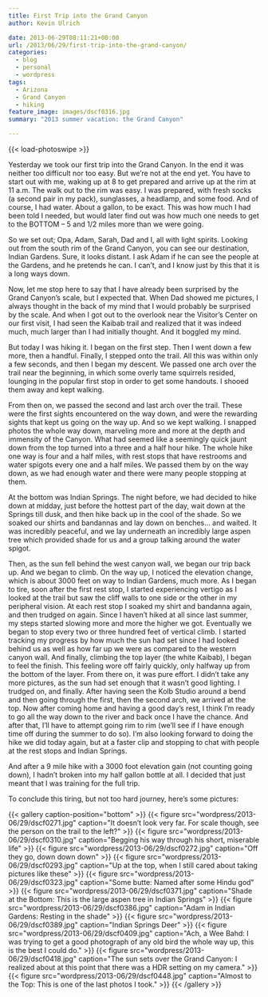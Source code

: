 ```yaml
---
title: First Trip into the Grand Canyon
author: Kevin Ulrich

date: 2013-06-29T08:11:21+00:00
url: /2013/06/29/first-trip-into-the-grand-canyon/
categories:
  - blog
  - personal
  - wordpress
tags:
  - Arizona
  - Grand Canyon
  - hiking
feature_image: images/dscf0316.jpg
summary: "2013 summer vacation: the Grand Canyon"

---
```

{{< load-photoswipe >}}

Yesterday we took our first trip into the Grand Canyon. In the end it was neither too difficult nor too easy. But we&#8217;re not at the end yet. You have to start out with me, waking up at 8 to get prepared and arrive up at the rim at 11 a.m. The walk out to the rim was easy. I was prepared, with fresh socks (a second pair in my pack), sunglasses, a headlamp, and some food. And of course, I had water. About a gallon, to be exact. This was how much I had been told I needed, but would later find out was how much one needs to get to the BOTTOM &#8211; 5 and 1/2 miles more than we were going.

So we set out; Opa, Adam, Sarah, Dad and I, all with light spirits. Looking out from the south rim of the Grand Canyon, you can see our destination, Indian Gardens. Sure, it looks distant. I ask Adam if he can see the people at the Gardens, and he pretends he can. I can&#8217;t, and I know just by this that it is a long ways down.

Now, let me stop here to say that I have already been surprised by the Grand Canyon&#8217;s scale, but I expected that. When Dad showed me pictures, I always thought in the back of my mind that I would probably be surprised by the scale. And when I got out to the overlook near the Visitor&#8217;s Center on our first visit, I had seen the Kaibab trail and realized that it was indeed much, much larger than I had initially thought. And it boggled my mind.

But today I was hiking it. I began on the first step. Then I went down a few more, then a handful. Finally, I stepped onto the trail. All this was within only a few seconds, and then I began my descent. We passed one arch over the trail near the beginning, in which some overly tame squirrels resided, lounging in the popular first stop in order to get some handouts. I shooed them away and kept walking.

From then on, we passed the second and last arch over the trail. These were the first sights encountered on the way down, and were the rewarding sights that kept us going on the way up. And so we kept walking. I snapped photos the whole way down, marveling more and more at the depth and immensity of the Canyon. What had seemed like a seemingly quick jaunt down from the top turned into a three and a half hour hike. The whole hike one way is four and a half miles, with rest stops that have restrooms and water spigots every one and a half miles. We passed them by on the way down, as we had enough water and there were many people stopping at them.

At the bottom was Indian Springs. The night before, we had decided to hike down at midday, just before the hottest part of the day, wait down at the Springs till dusk, and then hike back up in the cool of the shade. So we soaked our shirts and bandannas and lay down on benches&#8230; and waited. It was incredibly peaceful, and we lay underneath an incredibly large aspen tree which provided shade for us and a group talking around the water spigot.

Then, as the sun fell behind the west canyon wall, we began our trip back up. And we began to climb. On the way up, I noticed the elevation change, which is about 3000 feet on way to Indian Gardens, much more. As I began to tire, soon after the first rest stop, I started experiencing vertigo as I looked at the trail but saw the cliff walls to one side or the other in my peripheral vision. At each rest stop I soaked my shirt and bandanna again, and then trudged on again. Since I haven&#8217;t hiked at all since last summer, my steps started slowing more and more the higher we got. Eventually we began to stop every two or three hundred feet of vertical climb. I started tracking my progress by how much the sun had set since I had looked behind us as well as how far up we were as compared to the western canyon wall. And finally, climbing the top layer (the white Kaibab), I began to feel the finish. This feeling wore off fairly quickly, only halfway up from the bottom of the layer. From there on, it was pure effort. I didn&#8217;t take any more pictures, as the sun had set enough that it wasn&#8217;t good lighting. I trudged on, and finally. After having seen the Kolb Studio around a bend and then going through the first, then the second arch, we arrived at the top. Now after coming home and having a good day&#8217;s rest, I think I&#8217;m ready to go all the way down to the river and back once I have the chance. And after that, I&#8217;ll have to attempt going rim to rim (we&#8217;ll see if I have enough time off during the summer to do so). I&#8217;m also looking forward to doing the hike we did today again, but at a faster clip and stopping to chat with people at the rest stops and Indian Springs.

And after a 9 mile hike with a 3000 foot elevation gain (not counting going down), I hadn&#8217;t broken into my half gallon bottle at all. I decided that just meant that I was training for the full trip.

To conclude this tiring, but not too hard journey, here&#8217;s some pictures:


{{< gallery caption-position="bottom" >}}
  {{< figure src="wordpress/2013-06/29/dscf0271.jpg" caption="It doesn’t look very far. For scale though, see the person on the trail to the left?" >}}
  {{< figure src="wordpress/2013-06/29/dscf0310.jpg" caption="Begging his way through his short, miserable life" >}}
  {{< figure src="wordpress/2013-06/29/dscf0272.jpg" caption="Off they go, down down down" >}}
  {{< figure src="wordpress/2013-06/29/dscf0293.jpg" caption="Up at the top, when I still cared about taking pictures like these" >}}
  {{< figure src="wordpress/2013-06/29/dscf0323.jpg" caption="Some butte: Named after some Hindu god" >}}
  {{< figure src="wordpress/2013-06/29/dscf0371.jpg" caption="Shade at the Bottom: This is the large aspen tree in Indian Springs" >}}
  {{< figure src="wordpress/2013-06/29/dscf0386.jpg" caption="Adam in Indian Gardens: Resting in the shade" >}}
  {{< figure src="wordpress/2013-06/29/dscf0389.jpg" caption="Indian Springs Deer" >}}
  {{< figure src="wordpress/2013-06/29/dscf0409.jpg" caption="Ach, a Wee Bahd: I was trying to get a good photograph of any old bird the whole way up, this is the best I could do." >}}
  {{< figure src="wordpress/2013-06/29/dscf0418.jpg" caption="The sun sets over the Grand Canyon: I realized about at this point that there was a HDR setting on my camera." >}}
  {{< figure src="wordpress/2013-06/29/dscf0448.jpg" caption="Almost to the Top: This is one of the last photos I took." >}}
{{< /gallery >}}